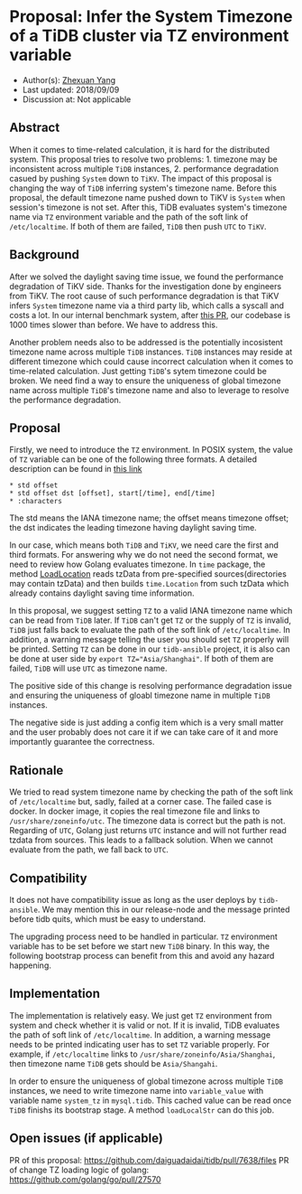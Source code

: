# Proposal: Infer the System Timezone of a TiDB cluster via TZ environment variable

- Author(s):  [Zhexuan Yang](www.github.com/zhexuany)
- Last updated:  2018/09/09
- Discussion at: Not applicable 

## Abstract

When it comes to time-related calculation, it is hard for the distributed system. This proposal tries to resolve two problems: 1. timezone may be inconsistent across multiple `TiDB` instances, 2. performance degradation casued by pushing `System` down to `TiKV`. The impact of this proposal is changing the way of `TiDB` inferring system's timezone name. Before this proposal, the default timezone name pushed down to TiKV is `System` when session's timezone is not set. After this, TiDB evaluates system's timezone name via `TZ` environment variable and the path of the soft link of `/etc/localtime`. If both of them are failed, `TiDB` then push `UTC` to `TiKV`.

## Background

After we solved the daylight saving time issue, we found the performance degradation of TiKV side. Thanks for the investigation done by engineers from TiKV. The root cause of such performance degradation is that TiKV infers `System` timezone name via a third party lib, which calls a syscall and costs a lot. In our internal benchmark system, after [this PR](https://github.com/daiguadaidai/tidb/pull/6823), our codebase is 1000 times slower than before. We have to address this.

Another problem needs also to be addressed is the potentially incosistent timezone name across multiple `TiDB` instances. `TiDB` instances may reside at different timezone which could cause incorrect calculation when it comes to time-related calculation. Just getting `TiDB`'s sytem timezone could be broken. We need find a way to ensure the uniqueness of global timezone name across multiple `TiDB`'s timezone name and also to leverage to resolve the performance degradation. 

## Proposal

Firstly, we need to introduce the `TZ` environment. In POSIX system, the value of `TZ` variable can be one of the following three formats. A detailed description can be found in [this link](http://www.gnu.org/software/libc/manual/html_node/TZ-Variable.html)

    * std offset
    * std offset dst [offset], start[/time], end[/time]
    * :characters

The std means the IANA timezone name; the offset means timezone offset; the dst indicates the leading timezone having daylight saving time. 

In our case, which means both `TiDB` and `TiKV`, we need care the first and third formats. For answering why we do not need the second format, we need to review how Golang evaluates timezone. In `time` package, the method [LoadLocation](https://golang.org/pkg/time/#LoadLocation) reads tzData from pre-specified sources(directories may contain tzData) and then builds `time.Location` from such tzData which already contains daylight saving time information. 

In this proposal, we suggest setting `TZ` to a valid IANA timezone name which can be read from `TiDB` later. If `TiDB` can't get `TZ` or the supply of `TZ` is invalid, `TiDB` just falls back to evaluate the path of the soft link of `/etc/localtime`. In addition, a warning message telling the user you should set `TZ` properly will be printed. Setting `TZ` can be done in our `tidb-ansible` project, it is also can be done at user side by `export TZ="Asia/Shanghai"`. If both of them are failed, `TiDB` will use `UTC` as timezone name.

The positive side of this change is resolving performance degradation issue and ensuring the uniqueness of gloabl timezone name in multiple `TiDB` instances. 

The negative side is just adding a config item which is a very small matter and the user probably does not care it if we can take care of it and more importantly guarantee the correctness. 


## Rationale

We tried to read system timezone name by checking the path of the soft link of `/etc/localtime` but, sadly, failed at a corner case. The failed case is docker. In docker image, it copies the real timezone file and links to `/usr/share/zoneinfo/utc`. The timezone data is correct but the path is not. Regarding of `UTC`, Golang just returns `UTC` instance and will not further read tzdata from sources. This leads to a fallback solution. When we cannot evaluate from the path, we fall back to `UTC`.

## Compatibility

It does not have compatibility issue as long as the user deploys by `tidb-ansible`. We may mention this in our release-node and the message printed before tidb quits, which must be easy to understand.

The upgrading process need to be handled in particular. `TZ` environment variable has to be set before we start new `TiDB` binary. In this way, the following bootstrap process can benefit from this and avoid any hazard happening.


## Implementation

The implementation is relatively easy. We just get `TZ` environment from system and check whether it is valid or not. If it is invalid, TiDB evaluates the path of soft link of `/etc/localtime`. In addition, a warning message needs to be printed indicating user has to set `TZ` variable properly. For example, if `/etc/localtime` links to `/usr/share/zoneinfo/Asia/Shanghai`, then timezone name `TiDB` gets should be `Asia/Shangahi`.

In order to ensure the uniqueness of global timezone across multiple `TiDB` instances, we need to write timezone name into `variable_value` with variable name `system_tz` in `mysql.tidb`.  This cached value can be read once `TiDB` finishs its bootstrap stage. A method `loadLocalStr` can do this job.
 
## Open issues (if applicable)

PR of this proposal: https://github.com/daiguadaidai/tidb/pull/7638/files
PR of change TZ loading logic of golang: https://github.com/golang/go/pull/27570

